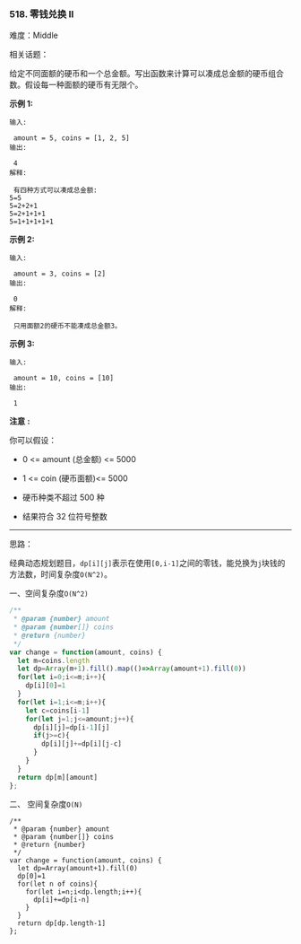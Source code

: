 ### 518. 零钱兑换 II

难度：Middle

相关话题：

给定不同面额的硬币和一个总金额。写出函数来计算可以凑成总金额的硬币组合数。假设每一种面额的硬币有无限个。












**示例 1:** 





```
输入:

 amount = 5, coins = [1, 2, 5]
输出:

 4
解释:

 有四种方式可以凑成总金额:
5=5
5=2+2+1
5=2+1+1+1
5=1+1+1+1+1

```


**示例 2:** 





```
输入:

 amount = 3, coins = [2]
输出:

 0
解释:

 只用面额2的硬币不能凑成总金额3。

```


**示例 3:** 





```
输入:

 amount = 10, coins = [10] 
输出:

 1

```






**注意** **:** 



你可以假设：




* 0 <= amount (总金额) <= 5000

* 1 <= coin (硬币面额)<= 5000

* 硬币种类不超过 500 种

* 结果符合 32 位符号整数






-----

思路：

经典动态规划题目，`dp[i][j]`表示在使用`[0,i-1]`之间的零钱，能兑换为`j`块钱的方法数，时间复杂度`O(N^2)`。

一、空间复杂度`O(N^2)`

```js
/**
 * @param {number} amount
 * @param {number[]} coins
 * @return {number}
 */
var change = function(amount, coins) {
  let m=coins.length
  let dp=Array(m+1).fill().map(()=>Array(amount+1).fill(0))
  for(let i=0;i<=m;i++){
    dp[i][0]=1
  }
  for(let i=1;i<=m;i++){
    let c=coins[i-1]
    for(let j=1;j<=amount;j++){
      dp[i][j]=dp[i-1][j]
      if(j>=c){
        dp[i][j]+=dp[i][j-c]
      }
    }
  }
  return dp[m][amount]
};
```

二、 空间复杂度`O(N)`


```
/**
 * @param {number} amount
 * @param {number[]} coins
 * @return {number}
 */
var change = function(amount, coins) {
  let dp=Array(amount+1).fill(0)
  dp[0]=1
  for(let n of coins){
    for(let i=n;i<dp.length;i++){
      dp[i]+=dp[i-n]
    }
  }
  return dp[dp.length-1]
};



```

